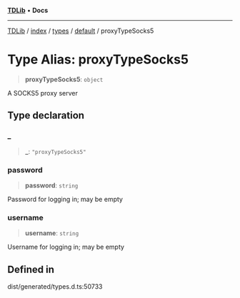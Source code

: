 [**TDLib**](../../../../../../README.md) • **Docs**

***

[TDLib](../../../../../../modules.md) / [index](../../../../../README.md) / [types](../../../README.md) / [default](../README.md) / proxyTypeSocks5

# Type Alias: proxyTypeSocks5

> **proxyTypeSocks5**: `object`

A SOCKS5 proxy server

## Type declaration

### \_

> **\_**: `"proxyTypeSocks5"`

### password

> **password**: `string`

Password for logging in; may be empty

### username

> **username**: `string`

Username for logging in; may be empty

## Defined in

dist/generated/types.d.ts:50733
